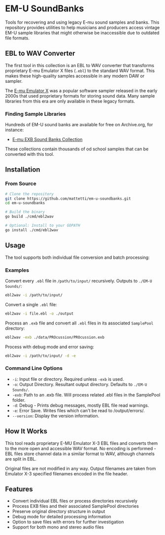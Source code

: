 # EM-U SoundBanks

Tools for recovering and using legacy E-mu sound samples and banks. This repository provides utilities to help musicians and producers access vintage EM-U sample libraries that might otherwise be inaccessible due to outdated file formats.

## EBL to WAV Converter

The first tool in this collection is an EBL to WAV converter that transforms proprietary E-mu Emulator X files (`.ebl`) to the standard WAV format. This makes these high-quality samples accessible in any modern DAW or sampler.

The [E-mu Emulator X](https://en.wikipedia.org/wiki/E-mu_Emulator_X) was a popular software sampler released in the early 2000s that used proprietary formats for storing sound data. Many sample libraries from this era are only available in these legacy formats.

### Finding Sample Libraries

Hundreds of EM-U sound banks are available for free on Archive.org, for instance:
- [E-mu EXB Sound Banks Collection](https://archive.org/details/emuexbsoundbanks)

These collections contain thousands of od school samples that can be converted with this tool.

## Installation

### From Source

```bash
# Clone the repository
git clone https://github.com/mattetti/em-u-soundbanks.git
cd em-u-soundbanks

# Build the binary
go build ./cmd/ebl2wav

# Optional: Install to your GOPATH
go install ./cmd/ebl2wav
```

## Usage

The tool supports both individual file conversion and batch processing:

### Examples

Convert every `.ebl` file in `/path/to/input/` recursively. Outputs to `./EM-U Sounds/`:

```bash
ebl2wav -i /path/to/input/
```

Convert a single `.ebl` file:

```bash
ebl2wav -i file.ebl -o ./output
```

Process an `.exb` file and convert all `.ebl` files in its associated `SamplePool` directory:

```bash
ebl2wav -exb ./data/PROcussion/PROcussion.exb
```

Process with debug mode and error saving:

```bash
ebl2wav -i /path/to/input/ -d -e
```

### Command Line Options

- `-i`: Input file or directory. Required unless `-exb` is used.
- `-o`: Output Directory. Resultant output directory. Defaults to `./EM-U Sounds/`.
- `-exb`: Path to an .exb file. Will process related .ebl files in the SamplePool folder.
- `-d`: Debug - Prints debug messages, mostly EBL file read warnings.
- `-e`: Error Save. Writes files which can't be read to /output/errors/.
- `--version`: Display the version information.

## How It Works

This tool reads proprietary E-MU Emulator X-3 EBL files and converts them to the more open and accessible WAV format. No encoding is performed - EBL files store channel data in a similar format to WAV, although channels are split in EBL.

Original files are not modified in any way. Output filenames are taken from Emulator X-3 specified filenames encoded in the file header.

## Features

- Convert individual EBL files or process directories recursively
- Process EXB files and their associated SamplePool directories
- Preserve original directory structure in output
- Debug mode for detailed processing information
- Option to save files with errors for further investigation
- Support for both mono and stereo audio files